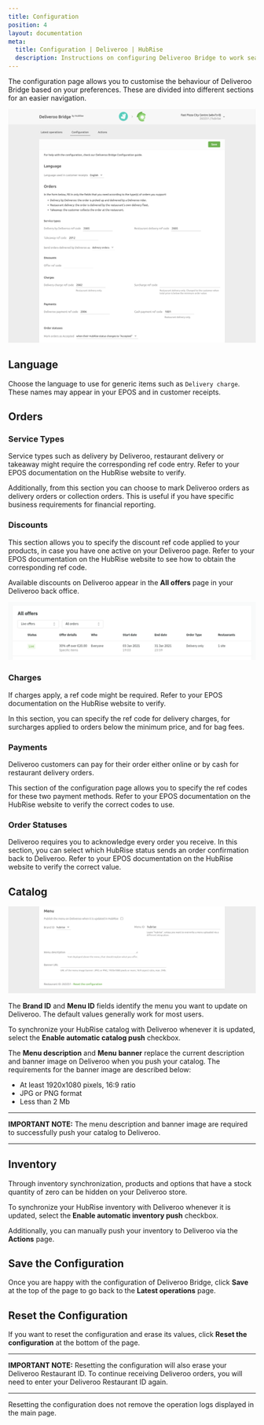 ```yaml
---
title: Configuration
position: 4
layout: documentation
meta:
  title: Configuration | Deliveroo | HubRise
  description: Instructions on configuring Deliveroo Bridge to work seamlessly with Deliveroo and your EPOS or other apps connected to HubRise. Configuration is simple.
---
```


The configuration page allows you to customise the behaviour of Deliveroo Bridge based on your preferences.
These are divided into different sections for an easier navigation.

![Deliveroo Bridge configuration page](../images/014-en-configuration-page-cropped.png)

## Language

Choose the language to use for generic items such as `Delivery charge`. These names may appear in your EPOS and in customer receipts.

## Orders

### Service Types

Service types such as delivery by Deliveroo, restaurant delivery or takeaway might require the corresponding ref code entry. Refer to your EPOS documentation on the HubRise website to verify.

Additionally, from this section you can choose to mark Deliveroo orders as delivery orders or collection orders. This is useful if you have specific business requirements for financial reporting.

### Discounts

This section allows you to specify the discount ref code applied to your products, in case you have one active on your Deliveroo page. Refer to your EPOS documentation on the HubRise website to see how to obtain the corresponding ref code.

Available discounts on Deliveroo appear in the **All offers** page in your Deliveroo back office.

![Example of all offers page in Deliveroo back office](../images/013-en-deliveroo-offer.png)

### Charges

If charges apply, a ref code might be required. Refer to your EPOS documentation on the HubRise website to verify.

In this section, you can specify the ref code for delivery charges, for surcharges applied to orders below the minimum price, and for bag fees.

### Payments

Deliveroo customers can pay for their order either online or by cash for restaurant delivery orders.

This section of the configuration page allows you to specify the ref codes for these two payment methods. Refer to your EPOS documentation on the HubRise website to verify the correct codes to use.

### Order Statuses

Deliveroo requires you to acknowledge every order you receive.
In this section, you can select which HubRise status sends an order confirmation back to Deliveroo.
Refer to your EPOS documentation on the HubRise website to verify the correct value.

## Catalog

![Deliveroo Bridge configuration page, Catalog section](../images/015-en-configuration-page-menu.png)

The **Brand ID** and **Menu ID** fields identify the menu you want to update on Deliveroo. The default values generally work for most users.

To synchronize your HubRise catalog with Deliveroo whenever it is updated, select the **Enable automatic catalog push** checkbox.

The **Menu description** and **Menu banner** replace the current description and banner image on Deliveroo when you push your catalog. The requirements for the banner image are described below:

- At least 1920x1080 pixels, 16:9 ratio
- JPG or PNG format
- Less than 2 Mb

---

**IMPORTANT NOTE:** The menu description and banner image are required to successfully push your catalog to Deliveroo.

---

## Inventory

Through inventory synchronization, products and options that have a stock quantity of zero can be hidden on your Deliveroo store.

To synchronize your HubRise inventory with Deliveroo whenever it is updated, select the **Enable automatic inventory push** checkbox.

Additionally, you can manually push your inventory to Deliveroo via the **Actions** page.

## Save the Configuration

Once you are happy with the configuration of Deliveroo Bridge, click **Save** at the top of the page to go back to the **Latest operations** page.

## Reset the Configuration

If you want to reset the configuration and erase its values, click **Reset the configuration** at the bottom of the page.

---

**IMPORTANT NOTE:** Resetting the configuration will also erase your Deliveroo Restaurant ID. To continue receiving Deliveroo orders, you will need to enter your Deliveroo Restaurant ID again.

---

Resetting the configuration does not remove the operation logs displayed in the main page.
